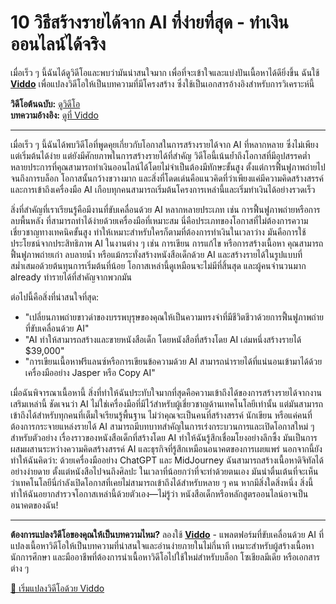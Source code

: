 # 10 วิธีสร้างรายได้จาก AI ที่ง่ายที่สุด - ทำเงินออนไลน์ได้จริง

เมื่อเร็ว ๆ นี้ฉันได้ดูวิดีโอและพบว่ามันน่าสนใจมาก เพื่อที่จะเข้าใจและแบ่งปันเนื้อหาได้ดียิ่งขึ้น ฉันใช้ **[Viddo](https://viddo.pro/)** เพื่อแปลงวิดีโอให้เป็นบทความที่มีโครงสร้าง ซึ่งใช้เป็นเอกสารอ้างอิงสำหรับการวิเคราะห์นี้

**วิดีโอต้นฉบับ:** [ดูวิดีโอ](https://www.youtube.com/watch?v=LtXsj8xiWV0)  
**บทความอ้างอิง:** [ดูที่ Viddo](https://viddo.pro/zh/video-result/11cc1b9a-2da5-42cb-85aa-8c11a6eec12a)

---

เมื่อเร็ว ๆ นี้ฉันได้พบวิดีโอที่พูดคุยเกี่ยวกับโอกาสในการสร้างรายได้จาก AI ที่หลากหลาย ซึ่งไม่เพียงแต่เริ่มต้นได้ง่าย แต่ยังมีศักยภาพในการสร้างรายได้ที่สำคัญ วิดีโอนี้เน้นย้ำถึงโอกาสที่มีอุปสรรคต่ำหลายประการที่คุณสามารถทำเงินออนไลน์ได้โดยไม่จำเป็นต้องมีทักษะขั้นสูง ตั้งแต่การฟื้นฟูภาพถ่ายไปจนถึงการบล็อก โอกาสนั้นกว้างขวางมาก และสิ่งที่โดดเด่นคือแนวคิดที่ว่าเพียงแค่มีความคิดสร้างสรรค์และการเข้าถึงเครื่องมือ AI เกือบทุกคนสามารถเริ่มต้นโครงการเหล่านี้และเริ่มทำเงินได้อย่างรวดเร็ว

สิ่งที่สำคัญที่เราเรียนรู้คือมีงานที่ขับเคลื่อนด้วย AI หลากหลายประเภท เช่น การฟื้นฟูภาพถ่ายหรือการลบพื้นหลัง ที่สามารถทำได้ง่ายด้วยเครื่องมือที่เหมาะสม นี่คือประเภทของโอกาสที่ไม่ต้องการความเชี่ยวชาญทางเทคนิคขั้นสูง ทำให้เหมาะสำหรับใครก็ตามที่ต้องการทำเงินในเวลาว่าง มันคือการใช้ประโยชน์จากประสิทธิภาพ AI ในงานต่าง ๆ เช่น การเขียน การแก้ไข หรือการสร้างเนื้อหา คุณสามารถฟื้นฟูภาพถ่ายเก่า ลบลายน้ำ หรือแม้กระทั่งสร้างหนังสือเด็กด้วย AI และสร้างรายได้ในรูปแบบที่สม่ำเสมอด้วยต้นทุนการเริ่มต้นที่น้อย โอกาสเหล่านี้ดูเหมือนจะไม่มีที่สิ้นสุด และผู้คนจำนวนมาก already ทำรายได้ที่สำคัญจากพวกมัน

ต่อไปนี้คือสิ่งที่น่าสนใจที่สุด:

- "เปลี่ยนภาพถ่ายขาวดำของบรรพบุรุษของคุณให้เป็นความทรงจำที่มีชีวิตชีวาด้วยการฟื้นฟูภาพถ่ายที่ขับเคลื่อนด้วย AI"  
- "AI ทำให้สามารถสร้างและขายหนังสือเด็ก โดยหนังสือที่สร้างโดย AI เล่มหนึ่งสร้างรายได้ $39,000"  
- "การเขียนเนื้อหาฟรีแลนซ์หรือการเขียนข้อความด้วย AI สามารถนำรายได้ที่แน่นอนเข้ามาได้ด้วยเครื่องมืออย่าง Jasper หรือ Copy AI"  

เมื่อฉันพิจารณาเนื้อหานี้ สิ่งที่ทำให้ฉันประทับใจมากที่สุดคือความเข้าถึงได้ของการสร้างรายได้จากงานเสริมเหล่านี้ ชัดเจนว่า AI ไม่ใช่เครื่องมือที่มีไว้สำหรับผู้เชี่ยวชาญด้านเทคโนโลยีเท่านั้น แต่มันสามารถเข้าถึงได้สำหรับทุกคนที่เต็มใจเรียนรู้พื้นฐาน ไม่ว่าคุณจะเป็นคนที่สร้างสรรค์ นักเขียน หรือแค่คนที่ต้องการกระจายแหล่งรายได้ AI สามารถมีบทบาทสำคัญในการเร่งกระบวนการและเปิดโอกาสใหม่ ๆ สำหรับตัวอย่าง เรื่องราวของหนังสือเด็กที่สร้างโดย AI ทำให้ฉันรู้สึกเชื่อมโยงอย่างลึกซึ้ง มันเป็นการผสมผสานระหว่างความคิดสร้างสรรค์ AI และธุรกิจที่รู้สึกเหมือนอนาคตของการเผยแพร่ นอกจากนี้ยังทำให้ฉันคิดว่า: ด้วยเครื่องมืออย่าง ChatGPT และ MidJourney ฉันสามารถสร้างเนื้อหาดิจิทัลได้อย่างง่ายดาย ตั้งแต่หนังสือไปจนถึงศิลปะ ในเวลาที่น้อยกว่าที่จะทำด้วยตนเอง มันน่าตื่นเต้นที่จะเห็นว่าเทคโนโลยีนี่กำลังเปิดโอกาสที่เคยไม่สามารถเข้าถึงได้สำหรับหลาย ๆ คน หากมีสิ่งใดสิ่งหนึ่ง สิ่งนี้ทำให้ฉันอยากสำรวจโอกาสเหล่านี้ด้วยตัวเอง—ไม่รู้ว่า หนังสือเด็กหรือหลักสูตรออนไลน์อาจเป็นอนาคตของฉัน!

---

**ต้องการแปลงวิดีโอของคุณให้เป็นบทความไหม?** ลองใช้ **[Viddo](https://viddo.pro/)** - แพลตฟอร์มที่ขับเคลื่อนด้วย AI ที่แปลงเนื้อหาวิดีโอให้เป็นบทความที่น่าสนใจและอ่านง่ายภายในไม่กี่นาที เหมาะสำหรับผู้สร้างเนื้อหา นักการศึกษา และมืออาชีพที่ต้องการนำเนื้อหาวิดีโอไปใช้ใหม่สำหรับบล็อก โซเชียลมีเดีย หรือเอกสารต่าง ๆ

[🚀 เริ่มแปลงวิดีโอด้วย Viddo](https://viddo.pro/)